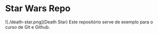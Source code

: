 # Star Wars Repo
![./death-star.png](Death Star)
Este repositório serve de exemplo para o curso de Git e Github.


